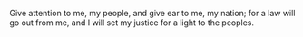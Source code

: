 Give attention to me, my people, and give ear to me, my nation; for a law will go out from me, and I will set my justice for a light to the peoples.
